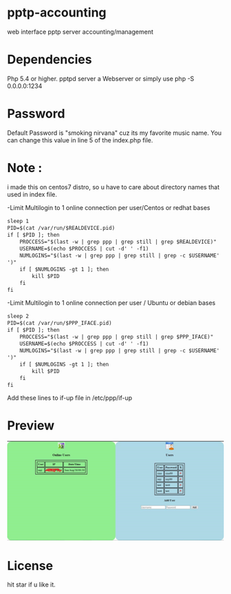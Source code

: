 # pptp-accounting
web interface pptp server accounting/management

# Dependencies
Php 5.4 or higher.
pptpd server
a Webserver or simply use php -S 0.0.0.0:1234 

# Password
Default Password is "smoking nirvana" cuz its my favorite music name.
You can change this value in line 5 of the index.php file.

# Note :
i made this on centos7 distro, so u have to care about directory names that used in index file.

-Limit Multilogin to 1 online connection per user/Centos or redhat bases
```
sleep 1
PID=$(cat /var/run/$REALDEVICE.pid)
if [ $PID ]; then
    PROCCESS="$(last -w | grep ppp | grep still | grep $REALDEVICE)"
    USERNAME=$(echo $PROCCESS | cut -d' ' -f1)
    NUMLOGINS="$(last -w | grep ppp | grep still | grep -c $USERNAME' ')"
    if [ $NUMLOGINS -gt 1 ]; then
        kill $PID
    fi
fi
```

-Limit Multilogin to 1 online connection per user / Ubuntu or debian bases
```
sleep 2
PID=$(cat /var/run/$PPP_IFACE.pid)
if [ $PID ]; then
    PROCCESS="$(last -w | grep ppp | grep still | grep $PPP_IFACE)"
    USERNAME=$(echo $PROCCESS | cut -d' ' -f1)
    NUMLOGINS="$(last -w | grep ppp | grep still | grep -c $USERNAME' ')"
    if [ $NUMLOGINS -gt 1 ]; then
        kill $PID
    fi
fi
```
Add these lines to if-up file in /etc/ppp/if-up
# Preview
![preview](https://github.com/SinaXhpm/pptpd-accounting/raw/master/preview1.jpg)

# License
hit star if u like it.
